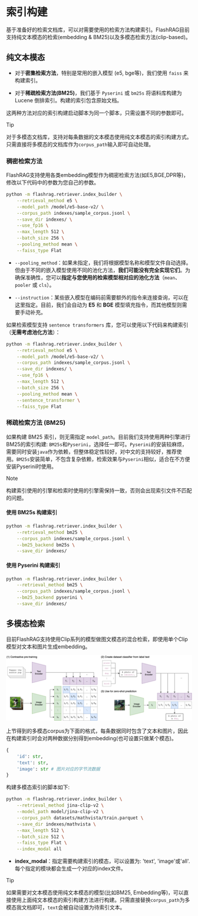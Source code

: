 # 索引构建

基于准备好的检索文档库，可以对需要使用的检索方法构建索引。FlashRAG目前支持纯文本模态的检索(embedding & BM25)以及多模态检索方法(clip-based)。

## 纯文本模态

* 对于**密集检索方法**，特别是常用的嵌入模型 (e5, bge等)，我们使用 `faiss` 来构建索引。

* 对于**稀疏检索方法(BM25)**，我们基于 `Pyserini` 或 `bm25s` 将语料库构建为 Lucene 倒排索引。构建的索引包含原始文档。

这两种方法对应的索引构建启动脚本为同一个脚本，只需设置不同的参数即可。

> [!TIP]
> 对于多模态文档库，支持对每条数据的文本模态使用纯文本模态的索引构建方式。只需直接将多模态的文档库作为`corpus_path`输入即可自动处理。

### 稠密检索方法

FlashRAG支持使用各类embedding模型作为稠密检索方法(如E5,BGE,DPR等)，修改以下代码中的参数为您自己的参数。

```bash
python -m flashrag.retriever.index_builder \
    --retrieval_method e5 \
    --model_path /model/e5-base-v2/ \
    --corpus_path indexes/sample_corpus.jsonl \
    --save_dir indexes/ \
    --use_fp16 \
    --max_length 512 \
    --batch_size 256 \
    --pooling_method mean \
    --faiss_type Flat 
```

* `--pooling_method`：如果未指定，我们将根据模型名称和模型文件自动选择。但由于不同的嵌入模型使用不同的池化方法，**我们可能没有完全实现它们**。为确保准确性，您可以**指定与您使用的检索模型相对应的池化方法**（`mean`、`pooler` 或 `cls`）。

* `--instruction`：某些嵌入模型在编码前需要额外的指令来连接查询，可以在这里指定。目前，我们会自动为 **E5** 和 **BGE** 模型填充指令，而其他模型则需要手动补充。

如果检索模型支持 `sentence transformers` 库，您可以使用以下代码来构建索引（**无需考虑池化方法**）：

```bash
python -m flashrag.retriever.index_builder \
    --retrieval_method e5 \
    --model_path /model/e5-base-v2/ \
    --corpus_path indexes/sample_corpus.jsonl \
    --save_dir indexes/ \
    --use_fp16 \
    --max_length 512 \
    --batch_size 256 \
    --pooling_method mean \
    --sentence_transformer \
    --faiss_type Flat 
```

### 稀疏检索方法 (BM25)

如果构建 BM25 索引，则无需指定 `model_path`。目前我们支持使用两种引擎进行BM25的索引构建: `BM25s`和`Pyserini`，选择任一即可。`Pyserini`的安装较麻烦，需要同时安装`java`作为依赖，但整体稳定性较好，对中文的支持较好，推荐使用。`BM25s`安装简单，不包含复杂依赖，检索效果与`Pyserini`相似，适合在不方便安装Pyserini时使用。

> [!NOTE]
> 构建索引使用的引擎和检索时使用的引擎需保持一致，否则会出现索引文件不匹配的问题。


#### 使用 BM25s 构建索引

```bash
python -m flashrag.retriever.index_builder \
    --retrieval_method bm25 \
    --corpus_path indexes/sample_corpus.jsonl \
    --bm25_backend bm25s \
    --save_dir indexes/ 
```

#### 使用 Pyserini 构建索引

```bash
python -m flashrag.retriever.index_builder \
    --retrieval_method bm25 \
    --corpus_path indexes/sample_corpus.jsonl \
    --bm25_backend pyserini \
    --save_dir indexes/ 
```

## 多模态检索

目前FlashRAG支持使用Clip系列的模型做图文模态的混合检索，即使用单个Clip模型对文本和图片生成embedding。

![](../asset/CLIP.png)

上节得到的多模态corpus为下面的格式，每条数据同时包含了文本和图片，因此在构建索引时会对两种数据分别得到embedding(也可设置只做某个模态)。

```python
{
    'id': str,
    'text': str,
    'image': str # 图片对应的字节流数据
}
```

构建多模态索引的脚本如下:

```bash
python -m flashrag.retriever.index_builder \
    --retrieval_method jina-clip-v2 \
    --model_path model/jina-clip-v2 \
    --corpus_path datasets/mathvista/train.parquet \
    --save_dir indexes/mathvista \
    --max_length 512 \
    --batch_size 512 \
    --faiss_type Flat \
    --index_modal all
```

* **index_modal**：指定需要构建索引的模态，可以设置为: 'text', 'image'或'all'. 每个指定的模块都会生成一个对应的index文件。

> [!TIP]
> 如果需要对文本模态使用纯文本模态的模型(比如BM25, Embedding等)，可以直接使用上面纯文本模态的索引构建方法进行构建。只需直接替换`corpus_path`为多模态我文档即可，`text`会被自动设置为待索引文本。




